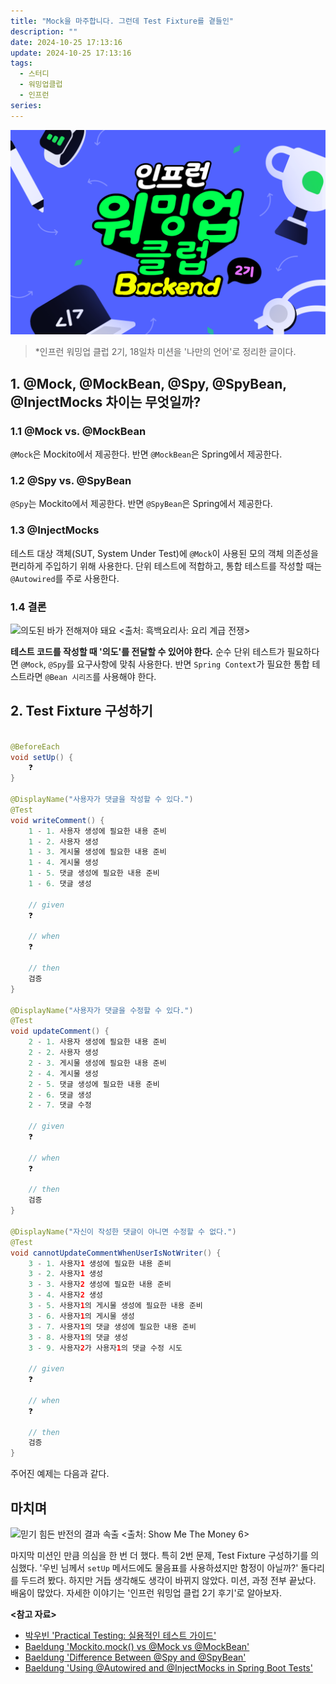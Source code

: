 ```yaml
---
title: "Mock을 마주합니다. 그런데 Test Fixture를 곁들인"
description: ""
date: 2024-10-25 17:13:16
update: 2024-10-25 17:13:16
tags:
  - 스터디
  - 워밍업클럽
  - 인프런
series: 
---
```


![인프런 워밍업 클럽 스터디 2기 - 백엔드 클린 코드, 테스트 코드 <출처: 인프런>](../images/inflearn-warmup-club-study-2.png)

> *인프런 워밍업 클럽 2기, 18일차 미션을 '나만의 언어'로 정리한 글이다.

## 1. @Mock, @MockBean, @Spy, @SpyBean, @InjectMocks 차이는 무엇일까?

### 1.1 @Mock vs. @MockBean

`@Mock`은 Mockito에서 제공한다. 반면 `@MockBean`은 Spring에서 제공한다.

### 1.2 @Spy vs. @SpyBean

`@Spy`는 Mockito에서 제공한다. 반면 `@SpyBean`은 Spring에서 제공한다.

### 1.3 @InjectMocks

테스트 대상 객체(SUT, System Under Test)에 `@Mock`이 사용된 모의 객체 의존성을 편리하게 주입하기 위해 사용한다.
단위 테스트에 적합하고, 통합 테스트를 작성할 때는 `@Autowired`를 주로 사용한다.

### 1.4 결론

![의도된 바가 전해져야 돼요 <출처: 흑백요리사: 요리 계급 전쟁>](culinary-class-wars-intention.avif)

**테스트 코드를 작성할 때 '의도'를 전달할 수 있어야 한다.** 순수 단위 테스트가 필요하다면 `@Mock`, `@Spy`를 요구사항에 맞춰 사용한다.
반면 `Spring Context`가 필요한 통합 테스트라면 `@Bean 시리즈`를 사용해야 한다.

## 2. Test Fixture 구성하기

```java

@BeforeEach
void setUp() {
    ❓
}

@DisplayName("사용자가 댓글을 작성할 수 있다.")
@Test
void writeComment() {
    1 - 1. 사용자 생성에 필요한 내용 준비
    1 - 2. 사용자 생성
    1 - 3. 게시물 생성에 필요한 내용 준비
    1 - 4. 게시물 생성
    1 - 5. 댓글 생성에 필요한 내용 준비
    1 - 6. 댓글 생성

    // given
    ❓

    // when
    ❓

    // then
    검증
}

@DisplayName("사용자가 댓글을 수정할 수 있다.")
@Test
void updateComment() {
    2 - 1. 사용자 생성에 필요한 내용 준비
    2 - 2. 사용자 생성
    2 - 3. 게시물 생성에 필요한 내용 준비
    2 - 4. 게시물 생성
    2 - 5. 댓글 생성에 필요한 내용 준비
    2 - 6. 댓글 생성
    2 - 7. 댓글 수정

    // given
    ❓

    // when
    ❓

    // then
    검증
}

@DisplayName("자신이 작성한 댓글이 아니면 수정할 수 없다.")
@Test
void cannotUpdateCommentWhenUserIsNotWriter() {
    3 - 1. 사용자1 생성에 필요한 내용 준비
    3 - 2. 사용자1 생성
    3 - 3. 사용자2 생성에 필요한 내용 준비
    3 - 4. 사용자2 생성
    3 - 5. 사용자1의 게시물 생성에 필요한 내용 준비
    3 - 6. 사용자1의 게시물 생성
    3 - 7. 사용자1의 댓글 생성에 필요한 내용 준비
    3 - 8. 사용자1의 댓글 생성
    3 - 9. 사용자2가 사용자1의 댓글 수정 시도

    // given
    ❓

    // when
    ❓

    // then
    검증
}
```

주어진 예제는 다음과 같다.

## 마치며

![믿기 힘든 반전의 결과 속출 <출처: Show Me The Money 6>](show-me-the-money-6-fail.avif)

마지막 미션인 만큼 의심을 한 번 더 했다. 특히 2번 문제, Test Fixture 구성하기를 의심했다. '우빈 님께서 `setUp` 메서드에도
물음표를 사용하셨지만 함정이 아닐까?' 돌다리를 두드려 봤다. 하지만 거듭 생각해도 생각이 바뀌지 않았다.
미션, 과정 전부 끝났다. 배움이 많았다. 자세한 이야기는 '인프런 워밍업 클럽 2기 후기'로 알아보자.

**<참고 자료>**

- [박우빈 'Practical Testing: 실용적인 테스트 가이드'](https://inf.run/yoBRZ)
- [Baeldung 'Mockito.mock() vs @Mock vs @MockBean'](https://www.baeldung.com/java-spring-mockito-mock-mockbean)
- [Baeldung 'Difference Between @Spy and @SpyBean'](https://www.baeldung.com/spring-spy-vs-spybean)
- [Baeldung 'Using @Autowired and @InjectMocks in Spring Boot Tests'](https://www.baeldung.com/spring-test-autowired-injectmocks)

